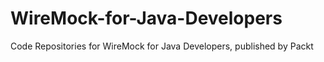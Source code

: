 # WireMock-for-Java-Developers
Code Repositories for WireMock for Java Developers, published by Packt
